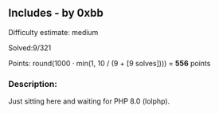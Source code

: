 ##	Includes - by 0xbb

Difficulty estimate: medium

Solved:9/321

Points: round(1000 · min(1, 10 / (9 + [9 solves]))) = **556** points



###	Description:

Just sitting here and waiting for PHP 8.0 (lolphp).

